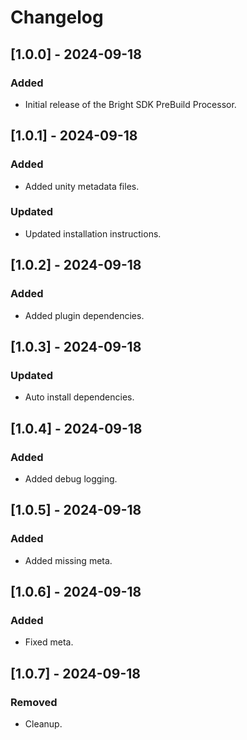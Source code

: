 # Changelog

## [1.0.0] - 2024-09-18
### Added
- Initial release of the Bright SDK PreBuild Processor.

## [1.0.1] - 2024-09-18
### Added
- Added unity metadata files.
### Updated
- Updated installation instructions.

## [1.0.2] - 2024-09-18
### Added
- Added plugin dependencies.

## [1.0.3] - 2024-09-18
### Updated
- Auto install dependencies.

## [1.0.4] - 2024-09-18
### Added
- Added debug logging.

## [1.0.5] - 2024-09-18
### Added
- Added missing meta.

## [1.0.6] - 2024-09-18
### Added
- Fixed meta.

## [1.0.7] - 2024-09-18
### Removed
- Cleanup.